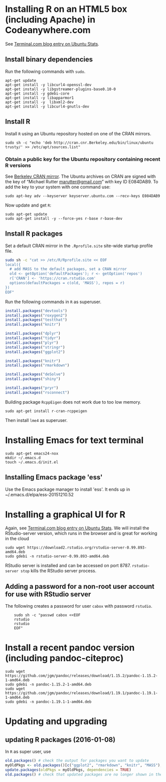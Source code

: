 
# Installing R on an HTML5 box (including Apache) in Codeanywhere.com

See [Terminal.com blog entry on Ubuntu Stats](http://blog.terminal.com/getting-an-up-to-date-r-and-rstudio-installation-on-ubuntu/).

## Install binary dependencies

Run the following commands with `sudo`.

~~~
apt-get update
apt-get install -y libcurl4-openssl-dev  
apt-get install -y libgstreamer-plugins-base0.10-0  
apt-get install -y gdebi-core  
apt-get install -y libapparmor1  
apt-get install -y  libxml2-dev  
apt-get install -y libcurl4-gnutls-dev

~~~

## Install R

Install `R` using an Ubuntu repository hosted on one of the CRAN mirrors.

~~~
sudo sh -c "echo 'deb http://cran.cnr.Berkeley.edu/bin/linux/ubuntu trusty/' >> /etc/apt/sources.list"
~~~

### Obtain a public key for the Ubuntu repository containing recent R versions

See [Berkeley CRAN mirror](https://cran.cnr.berkeley.edu/bin/linux/ubuntu/).
The Ubuntu archives on CRAN are signed with the key of “Michael Rutter marutter@gmail.com” with key ID E084DAB9. To add the key to your system with one command use:

~~~
sudo apt-key adv --keyserver keyserver.ubuntu.com --recv-keys E084DAB9
~~~

Now update and get `R`:

~~~
sudo apt-get update  
sudo apt-get install -y --force-yes r-base r-base-dev
~~~

## Install R packages

Set a default CRAN mirror in the `.Rprofile.site` site-wide startup profile file.

```bash
sudo sh -c "cat >> /etc/R/Rprofile.site << EOF  
local({  
  # add MASS to the default packages, set a CRAN mirror
  old <- getOption('defaultPackages'); r <- getOption('repos')
  r['CRAN'] <- 'https://cran.rstudio.com'
  options(defaultPackages = c(old, 'MASS'), repos = r)
})
EOF"  
```

Run the following commands in `R` as superuser.

```r
install.packages("devtools")  
install.packages("roxygen2")  
install.packages("testthat")  
install.packages("knitr")

install.packages("dplyr")  
install.packages("tidyr")  
install.packages("plyr")  
install.packages("stringr")  
install.packages("ggplot2")

install.packages("knitr")
install.packages("rmarkdown")

install.packages("deSolve")
install.packages("shiny")

install.packages("pryr")
install.packages("rsconnect")
```

Building package `RcppEigen` does not work due to too low memory.

~~~
sudo apt-get install r-cran-rcppeigen
~~~

Then install `lme4` as superuser.



# Installing Emacs for text terminal

~~~
sudo apt-get emacs24-nox
mkdir ~/.emacs.d
touch ~/.emacs.d/init.el
~~~

## Installing Emacs package 'ess'

Use the Emacs package manager to install 'ess'. It ends up in ~/.emacs.d/elpa/ess-20151210.52


# Installing a graphical UI for R

Again, see [Terminal.com blog entry on Ubuntu Stats](http://blog.terminal.com/getting-an-up-to-date-r-and-rstudio-installation-on-ubuntu/).
We will install the RStudio-server version, which runs in the browser and is great for working in the cloud

~~~
sudo wget https://download2.rstudio.org/rstudio-server-0.99.893-amd64.deb
sudo gdebi -n rstudio-server-0.99.893-amd64.deb
~~~

RStudio server is installed and can be accessed on port 8787. `rstudio-server stop` kills the RStudio server process.

## Adding a password for a non-root user account for use with RStudio server

The following creates a password for user `cabox` with password `rstudio`.

~~~
    sudo sh -c "passwd cabox <<EOF
    rstudio
    rstudio
    EOF"
~~~

# Install a recent pandoc version (including pandoc-citeproc)

~~~
sudo wget https://github.com/jgm/pandoc/releases/download/1.15.2/pandoc-1.15.2-1-amd64.deb
sudo gdebi -n pandoc-1.15.2-1-amd64.deb
sudo wget https://github.com/jgm/pandoc/releases/download/1.19.1/pandoc-1.19.1-1-amd64.deb
sudo gdebi -n pandoc-1.19.1-1-amd64.deb
~~~



# Updating and upgrading


## updating R packages (2016-01-08)

In `R` as super user, use

```r
old.packages() # check the output for packages you want to update
myOldPkgs <- old.packages()[c("ggplot2", "rmarkdown", "knitr", "MASS"),]
update.packages(oldPkgs = myOldPkgs, dependencies = TRUE)
old.packages() # check that updated packages are no longer shown in the output
```





